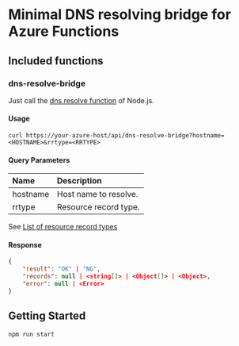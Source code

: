 # Minimal DNS resolving bridge for Azure Functions

## Included functions

### dns-resolve-bridge

Just call the [dns.resolve function](https://nodejs.org/dist/latest-v16.x/docs/api/dns.html) of Node.js.

#### Usage

```console
curl https://your-azure-host/api/dns-resolve-bridge?hostname=<HOSTNAME>&rrtype=<RRTYPE>
```

#### Query Parameters

| Name     | Description           |
| :------- | :-------------------- |
| hostname | Host name to resolve. |
| rrtype   | Resource record type. |

See [List of resource record types](https://nodejs.org/dist/latest-v16.x/docs/api/dns.html#dnsresolvehostname-rrtype-callback)

#### Response

```json
{
    "result": "OK" | "NG",
    "records": null | <string[]> | <Object[]> | <Object>,
    "error": null | <Error>
}
```

## Getting Started

```console
npm run start
```
